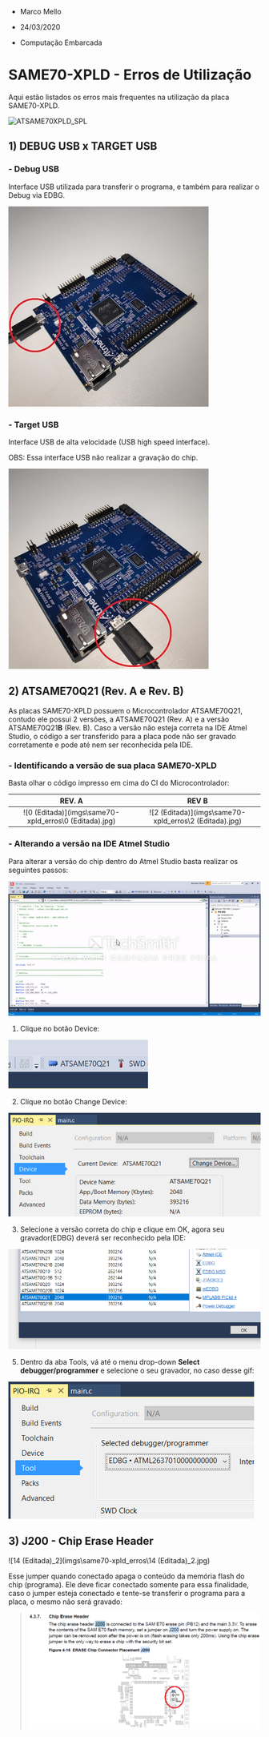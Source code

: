 - Marco Mello

- 24/03/2020
- Computação Embarcada

# SAME70-XPLD - Erros de Utilização

Aqui estão listados os erros mais frequentes na utilização da placa SAME70-XPLD.

![ATSAME70XPLD_SPL](C:\Users\MarcoASMA.INSPER\Downloads\ATSAME70XPLD_SPL.jpg)

## 1) DEBUG USB x TARGET USB

### - Debug USB

Interface USB utilizada para transferir o programa, e também para realizar o Debug via EDBG.

![9_editada](imgs\same70-xpld_erros\9_editada.jpg)



### - Target USB

Interface USB de alta velocidade (USB high speed interface).

OBS: Essa interface USB não realizar a gravação do chip.

![12_editada](imgs\same70-xpld_erros\12_editada.jpg)



## 2) ATSAME70Q21 (Rev. A e Rev. B)

As placas SAME70-XPLD possuem o Microcontrolador ATSAME70Q21, contudo ele possui 2 versões, a ATSAME70Q21 (Rev. A) e a versão ATSAME70Q21**B** (Rev. B). Caso a versão não esteja correta na IDE Atmel Studio, o código a ser transferido para a placa pode não ser gravado corretamente e pode até nem ser reconhecida pela IDE.

### - Identificando a versão de sua placa SAME70-XPLD

Basta olhar o código impresso em cima do CI do Microcontrolador:

|                            REV. A                            |                            REV B                             |
| :----------------------------------------------------------: | :----------------------------------------------------------: |
| ![0 (Editada)](imgs\same70-xpld_erros\0 (Editada).jpg) | ![2 (Editada)](imgs\same70-xpld_erros\2 (Editada).jpg) |



### - Alterando a versão na IDE Atmel Studio

Para alterar a versão do chip dentro do Atmel Studio basta realizar os seguintes passos:

![FAQ_ATSAME70xpld](imgs\same70-xpld_erros\FAQ_ATSAME70xpld.gif)



1. Clique no botão Device:

![device](imgs\same70-xpld_erros\\device.PNG)



2. Clique no botão Change Device:

![ChangeDevice](imgs\same70-xpld_erros\ChangeDevice.PNG)



3. Selecione a versão correta do chip e clique em OK, agora seu gravador(EDBG) deverá ser reconhecido pela IDE:

![selection](imgs\same70-xpld_erros\selection.PNG)



5. Dentro da aba Tools, vá até o menu drop-down **Select debugger/programmer** e selecione o seu gravador, no caso desse gif:

![SelectDebugger](imgs\same70-xpld_erros\SelectDebugger.PNG)



## 3) J200 - Chip Erase Header

![14 (Editada)_2](imgs\same70-xpld_erros\14 (Editada)_2.jpg)

Esse jumper quando conectado apaga o conteúdo da memória flash do chip (programa). Ele deve ficar conectado somente para essa finalidade, caso o jumper esteja conectado e tente-se transferir o programa para a placa, o mesmo não será gravado:

> ![chipErase](imgs\same70-xpld_erros\chipErase.PNG)
